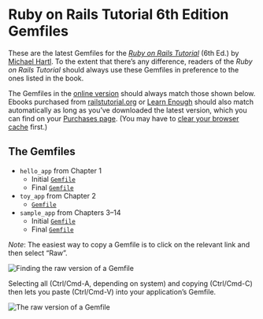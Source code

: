 # Ruby on Rails Tutorial 6th Edition Gemfiles

These are the latest Gemfiles for the [*Ruby on Rails Tutorial*](https://www.railstutorial.org/) (6th Ed.) by [Michael Hartl](https://www.michaelhartl.com/). To the extent that there’s any difference, readers of the *Ruby on Rails Tutorial* should always use these Gemfiles in preference to the ones listed in the book.

The Gemfiles in the [online version](https://www.railstutorial.org/book) should always match those shown below. Ebooks purchased from [railstutorial.org](https://www.railstutorial.org/) or [Learn Enough](https://www.learnenough.com) should also match automatically as long as you’ve downloaded the latest version, which you can find on your [Purchases page](https://www.learnenough.com/account/edit#settings-purchases). (You may have to [clear your browser cache](https://www.digitaltrends.com/computing/how-to-clear-your-browser-cache/) first.)

## The Gemfiles

* `hello_app` from Chapter 1
  - Initial [`Gemfile`](https://github.com/mhartl/rails_tutorial_6th_edition_gemfiles/blob/master/hello_app/Gemfile) 
  - Final [`Gemfile`](https://github.com/mhartl/rails_tutorial_6th_edition_gemfiles/blob/master/hello_app/Gemfile_final)
* `toy_app` from Chapter 2
  - [`Gemfile`](https://github.com/mhartl/rails_tutorial_6th_edition_gemfiles/blob/master/toy_app/Gemfile)
* `sample_app` from Chapters 3–14
  - Initial [`Gemfile`](https://github.com/mhartl/rails_tutorial_6th_edition_gemfiles/blob/master/sample_app/Gemfile_initial)
  - Final [`Gemfile`](https://github.com/mhartl/rails_tutorial_6th_edition_gemfiles/blob/master/sample_app/Gemfile)

*Note*: The easiest way to copy a Gemfile is to click on the relevant link and then select “Raw”. 

![Finding the raw version of a Gemfile](https://cdn.learnenough.com/finding_raw_version.png)

Selecting all (Ctrl/Cmd-A, depending on system) and copying (Ctrl/Cmd-C) then lets you paste (Ctrl/Cmd-V) into your application’s Gemfile.

![The raw version of a Gemfile](https://cdn.learnenough.com/raw_version.png)
